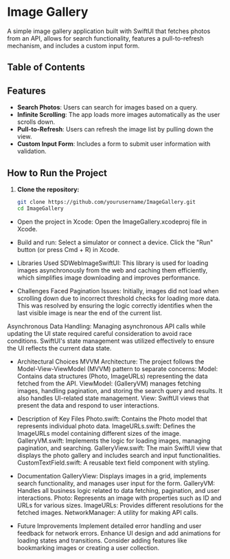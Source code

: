 # Image Gallery

A simple image gallery application built with SwiftUI that fetches photos from an API, allows for search functionality, features a pull-to-refresh mechanism, and includes a custom input form.

## Table of Contents

## Features

- **Search Photos**: Users can search for images based on a query.
- **Infinite Scrolling**: The app loads more images automatically as the user scrolls down.
- **Pull-to-Refresh**: Users can refresh the image list by pulling down the view.
- **Custom Input Form**: Includes a form to submit user information with validation.

## How to Run the Project

1. **Clone the repository:**
   ```bash
   git clone https://github.com/yourusername/ImageGallery.git
   cd ImageGallery


- Open the project in Xcode:
Open the ImageGallery.xcodeproj file in Xcode.

- Build and run:
Select a simulator or connect a device.
Click the "Run" button (or press Cmd + R) in Xcode.

- Libraries Used
SDWebImageSwiftUI: This library is used for loading images asynchronously from the web and caching them efficiently, which simplifies image downloading and improves performance.

- Challenges Faced
Pagination Issues: Initially, images did not load when scrolling down due to incorrect threshold checks for loading more data. This was resolved by ensuring the logic correctly identifies when the last visible image is near the end of the current list.

Asynchronous Data Handling: Managing asynchronous API calls while updating the UI state required careful consideration to avoid race conditions. SwiftUI's state management was utilized effectively to ensure the UI reflects the current data state.

- Architectural Choices
MVVM Architecture: The project follows the Model-View-ViewModel (MVVM) pattern to separate concerns:
Model: Contains data structures (Photo, ImageURLs) representing the data fetched from the API.
ViewModel: (GalleryVM) manages fetching images, handling pagination, and storing the search query and results. It also handles UI-related state management.
View: SwiftUI views that present the data and respond to user interactions.


- Description of Key Files
Photo.swift: Contains the Photo model that represents individual photo data.
ImageURLs.swift: Defines the ImageURLs model containing different sizes of the image.
GalleryVM.swift: Implements the logic for loading images, managing pagination, and searching.
GalleryView.swift: The main SwiftUI view that displays the photo gallery and includes search and input functionalities.
CustomTextField.swift: A reusable text field component with styling.

- Documentation
GalleryView: Displays images in a grid, implements search functionality, and manages user input for the form.
GalleryVM: Handles all business logic related to data fetching, pagination, and user interactions.
Photo: Represents an image with properties such as ID and URLs for various sizes.
ImageURLs: Provides different resolutions for the fetched images.
NetworkManager: A utility for making API calls.

- Future Improvements
Implement detailed error handling and user feedback for network errors.
Enhance UI design and add animations for loading states and transitions.
Consider adding features like bookmarking images or creating a user collection.

